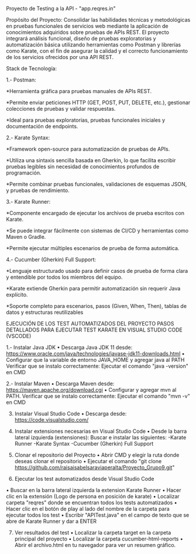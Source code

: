 Proyecto de Testing a la API - "app.reqres.in"


Propósito del Proyecto: 
Consolidar las habilidades técnicas y metodológicas en pruebas funcionales de servicios web mediante la aplicación de conocimientos adquiridos sobre pruebas de APIs REST. El proyecto integrará análisis funcional, diseño de pruebas exploratorias y automatización básica utilizando herramientas como Postman y librerías como Karate, con el fin de asegurar la calidad y el correcto funcionamiento de los servicios ofrecidos por una API REST.

Stack de Tecnología:

1.- Postman:

   *Herramienta gráfica para pruebas manuales de APIs REST.
   
   *Permite enviar peticiones HTTP (GET, POST, PUT, DELETE, etc.), gestionar colecciones de pruebas y validar respuestas.
   
   *Ideal para pruebas exploratorias, pruebas funcionales iniciales y documentación de endpoints.

   

2.- Karate Syntax:

   *Framework open-source para automatización de pruebas de APIs.
   
   *Utiliza una sintaxis sencilla basada en Gherkin, lo que facilita escribir pruebas legibles sin necesidad de conocimientos profundos de programación.
   
   *Permite combinar pruebas funcionales, validaciones de esquemas JSON, y pruebas de rendimiento.

   

3.- Karate Runner:

   *Componente encargado de ejecutar los archivos de prueba escritos con Karate.
   
   *Se puede integrar fácilmente con sistemas de CI/CD y herramientas como Maven o Gradle.
   
   *Permite ejecutar múltiples escenarios de prueba de forma automática.


4.- Cucumber (Gherkin) Full Support:

   *Lenguaje estructurado usado para definir casos de prueba de forma clara y entendible por todos los miembros del equipo.
   
   *Karate extiende Gherkin para permitir automatización sin requerir Java explícito.
   
   *Soporte completo para escenarios, pasos (Given, When, Then), tablas de datos y estructuras reutilizables



EJECUCIÓN DE LOS TEST AUTOMATIZADOS DEL PROYECTO
PASOS DETALLADOS PARA EJECUTAR TEST KARATE EN VISUAL STUDIO CODE (VSCODE)

1.- Instalar Java JDK
•	Descarga Java JDK 11 desde:
https://www.oracle.com/java/technologies/javase-jdk11-downloads.html
•	Configurar que la variable de entorno JAVA_HOME y agregar java al PATH
Verificar que se instalo correctamente:
Ejecutar el comando "java -version" en CMD


2.- Instalar Maven
•	Descarga Maven desde:
https://maven.apache.org/download.cgi
•	Configurar y agregar mvn al PATH.
Verificar que se instalo correctamente:
Ejecutar el comando "mvn -v" en CMD

3. Instalar Visual Studio Code
•	Descarga desde:
https://code.visualstudio.com/

4. Instalar extensiones necesarias en Visual Studio Code
•	Desde la barra lateral izquierda (extensiones):
 	Buscar e instalar las siguientes:
-Karate Runner
-Karate Syntax
-Cucumber (Gherkin) Full Support 

5. Clonar el repositorio del Proyecto
•	Abrir CMD y elegir la ruta donde deseas clonar el repositorio
•	Ejecutar el comando "git clone https://github.com/raisaisabelsaraviaperalta/Proyecto_Grupo9.git"

6. Ejecutar los test automatizados desde Visual Studio Code

•	Buscar en la barra lateral izquierda la extension Karate Runner
•	Hacer clic en la extensión (Logo de persona en posición de karate)
•	Localizar carpeta "reqres" donde se encuentran todos los tests automatizados
•	Hacer clic en el botón de play al lado del nombre de la carpeta para ejecutar todos los test 
•	Escribir "APITest.java" en el campo de texto que se abre de Karate Runner y dar a ENTER 

7. Ver resultados del test
•	Localizar la carpeta target en la carpeta principal del proyecto
•	Localizar la carpeta cucumber-html-reports
•	Abrir el archivo.html en tu navegador para ver un resumen gráfico.

   

   
